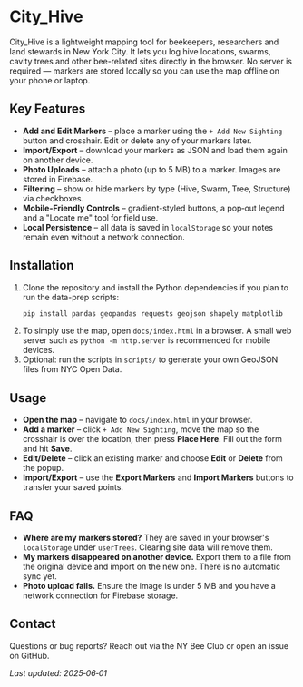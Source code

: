 # City_Hive

City_Hive is a lightweight mapping tool for beekeepers, researchers and land stewards in New York City. It lets you log hive locations, swarms, cavity trees and other bee-related sites directly in the browser. No server is required &mdash; markers are stored locally so you can use the map offline on your phone or laptop.

## Key Features

- **Add and Edit Markers** – place a marker using the `+ Add New Sighting` button and crosshair. Edit or delete any of your markers later.
- **Import/Export** – download your markers as JSON and load them again on another device.
- **Photo Uploads** – attach a photo (up to 5&nbsp;MB) to a marker. Images are stored in Firebase.
- **Filtering** – show or hide markers by type (Hive, Swarm, Tree, Structure) via checkboxes.
- **Mobile-Friendly Controls** – gradient-styled buttons, a pop‑out legend and a "Locate me" tool for field use.
- **Local Persistence** – all data is saved in `localStorage` so your notes remain even without a network connection.

## Installation

1. Clone the repository and install the Python dependencies if you plan to run the data-prep scripts:
   ```bash
   pip install pandas geopandas requests geojson shapely matplotlib
   ```
2. To simply use the map, open `docs/index.html` in a browser. A small web server such as `python -m http.server` is recommended for mobile devices.
3. Optional: run the scripts in `scripts/` to generate your own GeoJSON files from NYC Open Data.

## Usage

- **Open the map** – navigate to `docs/index.html` in your browser.
- **Add a marker** – click `+ Add New Sighting`, move the map so the crosshair is over the location, then press **Place Here**. Fill out the form and hit **Save**.
- **Edit/Delete** – click an existing marker and choose **Edit** or **Delete** from the popup.
- **Import/Export** – use the **Export Markers** and **Import Markers** buttons to transfer your saved points.

## FAQ

- **Where are my markers stored?**  They are saved in your browser's `localStorage` under `userTrees`. Clearing site data will remove them.
- **My markers disappeared on another device.**  Export them to a file from the original device and import on the new one. There is no automatic sync yet.
- **Photo upload fails.**  Ensure the image is under 5&nbsp;MB and you have a network connection for Firebase storage.

## Contact

Questions or bug reports? Reach out via the NY Bee Club or open an issue on GitHub.

_Last updated: 2025‑06‑01_
